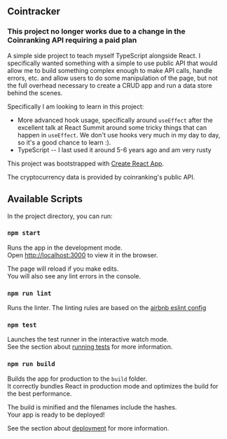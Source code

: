 ## Cointracker 

### This project no longer works due to a change in the Coinranking API requiring a paid plan

A simple side project to teach myself TypeScript alongside React. I specifically wanted something with a simple to use public API that would allow me to build something complex enough to make API calls, handle errors, etc. and allow users to do some manipulation of the page, but not the full overhead necessary to create a CRUD app and run a data store behind the scenes.

Specifically I am looking to learn in this project:
  - More advanced hook usage, specifically around `useEffect` after the excellent talk at React Summit around some tricky things that can happen in `useEffect`. We don't use hooks very much in my day to day, so it's a good chance to learn :).
  - TypeScript -- I last used it around 5-6 years ago and am very rusty

This project was bootstrapped with [Create React App](https://github.com/facebook/create-react-app).

The cryptocurrency data is provided by coinranking's public API.

## Available Scripts

In the project directory, you can run:

### `npm start`

Runs the app in the development mode.<br />
Open [http://localhost:3000](http://localhost:3000) to view it in the browser.

The page will reload if you make edits.<br />
You will also see any lint errors in the console.

### `npm run lint`

Runs the linter. The linting rules are based on the [airbnb eslint config](https://github.com/airbnb/javascript/tree/master/packages/eslint-config-airbnb)

### `npm test`

Launches the test runner in the interactive watch mode.<br />
See the section about [running tests](https://facebook.github.io/create-react-app/docs/running-tests) for more information.

### `npm run build`

Builds the app for production to the `build` folder.<br />
It correctly bundles React in production mode and optimizes the build for the best performance.

The build is minified and the filenames include the hashes.<br />
Your app is ready to be deployed!

See the section about [deployment](https://facebook.github.io/create-react-app/docs/deployment) for more information.
